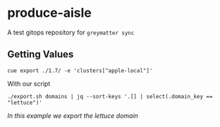 # produce-aisle

A test gitops repository for `greymatter sync`


## Getting Values

```
cue export ./1.7/ -e 'clusters["apple-local"]'
```

With our script

```
./export.sh domains | jq --sort-keys '.[] | select(.domain_key == "lettuce")'
```
_In this example we export the lettuce domain_

